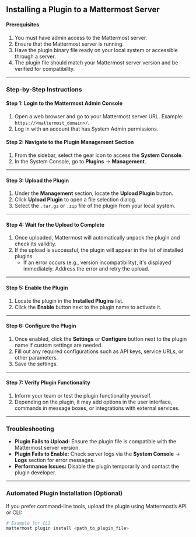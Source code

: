 
## **Installing a Plugin to a Mattermost Server**

#### **Prerequisites**
1. You must have admin access to the Mattermost server.
2. Ensure that the Mattermost server is running.
3. Have the plugin binary file ready on your local system or accessible through a server.
4. The plugin file should match your Mattermost server version and be verified for compatibility.

---

### **Step-by-Step Instructions**

#### **Step 1: Login to the Mattermost Admin Console**
1. Open a web browser and go to your Mattermost server URL. Example: `https://<mattermost_domain>/`.
2. Log in with an account that has System Admin permissions.

#### **Step 2: Navigate to the Plugin Management Section**
1. From the sidebar, select the gear icon to access the **System Console**.
2. In the System Console, go to **Plugins** -> **Management**.

---

#### **Step 3: Upload the Plugin**
1. Under the **Management** section, locate the **Upload Plugin** button.
2. Click **Upload Plugin** to open a file selection dialog.
3. Select the `.tar.gz` or `.zip` file of the plugin from your local system.

---

#### **Step 4: Wait for the Upload to Complete**
1. Once uploaded, Mattermost will automatically unpack the plugin and check its validity.
2. If the upload is successful, the plugin will appear in the list of installed plugins.
   - If an error occurs (e.g., version incompatibility), it's displayed immediately. Address the error and retry the upload.

---

#### **Step 5: Enable the Plugin**
1. Locate the plugin in the **Installed Plugins** list.
2. Click the **Enable** button next to the plugin name to activate it.

---

#### **Step 6: Configure the Plugin**
1. Once enabled, click the **Settings** or **Configure** button next to the plugin name if custom settings are needed.
2. Fill out any required configurations such as API keys, service URLs, or other parameters.
3. Save the settings.

---

#### **Step 7: Verify Plugin Functionality**
1. Inform your team or test the plugin functionality yourself.
2. Depending on the plugin, it may add options in the user interface, commands in message boxes, or integrations with external services.

---

### **Troubleshooting**
- **Plugin Fails to Upload:** Ensure the plugin file is compatible with the Mattermost server version.
- **Plugin Fails to Enable:** Check server logs via the **System Console** -> **Logs** section for error messages.
- **Performance Issues:** Disable the plugin temporarily and contact the plugin developer.

---

### **Automated Plugin Installation (Optional)**
If you prefer command-line tools, upload the plugin using Mattermost’s API or CLI:
```bash
# Example for CLI
mattermost plugin install <path_to_plugin_file>
```

